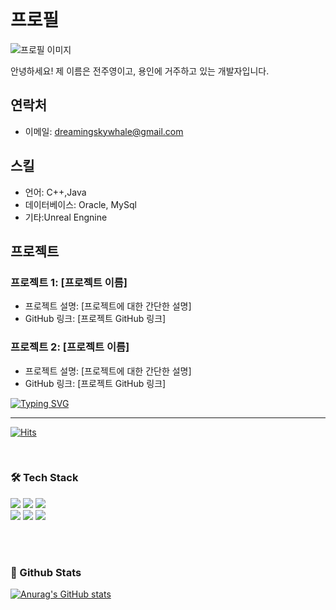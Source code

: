 <!-- 자기소개 시작 -->
<div>
<br>

# 프로필

![프로필 이미지](프로필_이미지_링크.jpg)

안녕하세요! 제 이름은 전주영이고, 용인에 거주하고 있는 개발자입니다. 

## 연락처

- 이메일: dreamingskywhale@gmail.com

## 스킬

- 언어: C++,Java
- 데이터베이스: Oracle, MySql
- 기타:Unreal Engnine

## 프로젝트

### 프로젝트 1: [프로젝트 이름]

- 프로젝트 설명: [프로젝트에 대한 간단한 설명]
- GitHub 링크: [프로젝트 GitHub 링크]

### 프로젝트 2: [프로젝트 이름]

- 프로젝트 설명: [프로젝트에 대한 간단한 설명]
- GitHub 링크: [프로젝트 GitHub 링크]


[![Typing SVG](https://readme-typing-svg.herokuapp.com?font=Neonderthaw&color=%23A2D2FF&size=35&lines=Create+your+own)](https://git.io/typing-svg)
</div>
 
* * *
[![Hits](https://hits.seeyoufarm.com/api/count/incr/badge.svg?url=https%3A%2F%2Fgithub.com%2Fpescatorio%2Fpescatorio%2F&count_bg=%2379C83D&title_bg=%23555555&icon=&icon_color=%23E7E7E7&title=hits&edge_flat=false)](https://hits.seeyoufarm.com)
<!-- 교육사항 시작 -->
<div>
</div>
</br>  
<!-- 교육사항 끝 -->

<!-- 기술스택 시작 -->
<div align='left'><h3><b>🛠 Tech Stack </b></h3>
<img src="https://img.shields.io/badge/JAVA-007396?style=flat-square&logo=java&logoColor=white">
<img src="https://img.shields.io/badge/Spring-6DB33F?style=flat-square&logo=Spring&logoColor=white">
<img src="https://img.shields.io/badge/-C++-blue?logo=cplusplus">

<br>
<img src="https://img.shields.io/badge/AWS-232F3E?style=flat-square&logo=Amazon AWS&logoColor=white"/></a>
<img src="https://img.shields.io/badge/Eclipse-2C2255?style=flat-square&logo=Eclipse IDE&logoColor=white"/></a>
<img src="https://img.shields.io/badge/Visual Studio-5C2D91?style=flat-square&logo=Visual Studio&logoColor=white"/></a>


</p>
</div>
<!-- https://simpleicons.org/?q=java --></br>




</br>
<h3><b> 🔭 Github Stats </b></h3>

[![Anurag's GitHub stats](https://github-readme-stats.vercel.app/api?username=dreamingwhale&count_private=true&show_icons=true&theme=radical)](https://github.com/anuraghazra/github-readme-stats)
